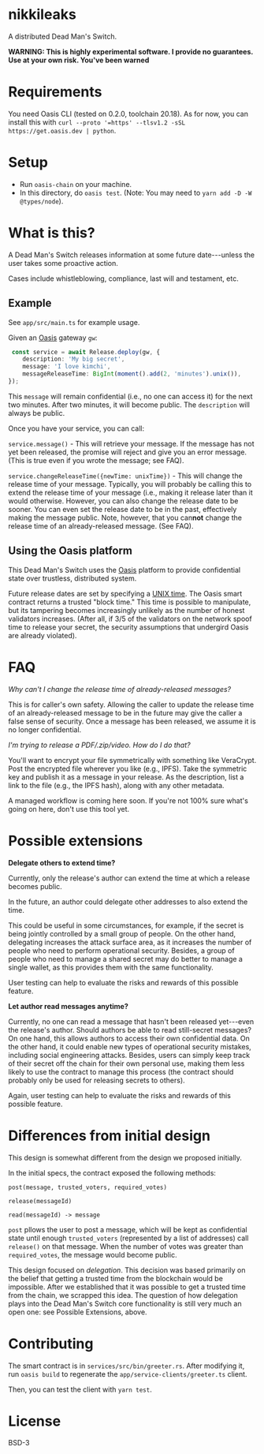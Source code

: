 # nikkileaks

A distributed Dead Man's Switch.


**WARNING: This is highly experimental software. I provide no guarantees. Use at your own risk. You've been warned**

# Requirements

You need Oasis CLI (tested on 0.2.0, toolchain 20.18). As for now, you can
install this with `curl --proto '=https' --tlsv1.2 -sSL https://get.oasis.dev |
python`.

# Setup

- Run `oasis-chain` on your machine.
- In this directory, do `oasis test`. (Note: You may need to `yarn add -D -W @types/node`).

# What is this?

A Dead Man's Switch releases information at some future date---unless the user takes some proactive action.

Cases include whistleblowing, compliance, last will and testament, etc.

## Example ##

See `app/src/main.ts` for example usage.

Given an [Oasis](https://www.oasislabs.com/) gateway `gw`:

```ts
 const service = await Release.deploy(gw, {
    description: 'My big secret',
    message: 'I love kimchi',
    messageReleaseTime: BigInt(moment().add(2, 'minutes').unix()),
});
```

This `message` will remain confidential (i.e., no one can access it) for the next two minutes. After
two minutes, it will become public. The `description` will always be public.

Once you have your service, you can call:

`service.message()` - This will retrieve your message. If the message has not yet been released, the promise will reject and give you an error message. (This is true even if you wrote the message; see FAQ).

`service.changeReleaseTime({newTime: unixTime})` - This will change the release
time of your message. Typically, you will probably be calling this to extend the
release time of your message (i.e., making it release later than it would
otherwise. However, you can also change the release date to be sooner. You can
even set the release date to be in the past, effectively making the message
public. Note, however, that you can**not** change the release time of an
already-released message. (See FAQ).

## Using the Oasis platform ##

This Dead Man's Switch uses the [Oasis](https://www.oasislabs.com/) platform to
provide confidential state over trustless, distributed system.

Future release dates are set by specifying a [UNIX
time](https://en.wikipedia.org/wiki/Unix_time). The Oasis smart contract returns
a trusted "block time." This time is possible to manipulate, but its tampering
becomes increasingly unlikely as the number of honest validators increases.
(After all, if 3/5 of the validators on the network spoof time to release your
secret, the security assumptions that undergird Oasis are already violated).

# FAQ

*Why can't I change the release time of already-released messages?*

This is for caller's own safety. Allowing the caller to update the release time
of an already-released message to be in the future may give the caller a false
sense of security. Once a message has been released, we assume it is no longer
confidential.

*I'm trying to release a PDF/.zip/video. How do I do that?*

You'll want to encrypt your file symmetrically with something like VeraCrypt.
Post the encrypted file wherever you like (e.g., IPFS). Take the symmetric key
and publish it as a message in your release. As the description, list a link to
the file (e.g., the IPFS hash), along with any other metadata.

A managed workflow is coming here soon. If you're not 100% sure what's going on
here, don't use this tool yet.

# Possible extensions

**Delegate others to extend time?**

Currently, only the release's author can extend the time at which a release becomes public.

In the future, an author could delegate other addresses to also extend the time.

This could be useful in some circumstances, for example, if the secret is being
jointly controlled by a small group of people. On the other hand, delegating
increases the attack surface area, as it increases the number of people who need
to perform operational security. Besides, a group of people who need to manage a
shared secret may do better to manage a single wallet, as this provides them
with the same functionality.

User testing can help to evaluate the risks and rewards of this possible feature.

**Let author read messages anytime?**

Currently, no one can read a message that hasn't been released yet---even the
release's author. Should authors be able to read still-secret messages? On one
hand, this allows authors to access their own confidential data. On the other
hand, it could enable new types of operational security mistakes, including
social engineering attacks. Besides, users can simply keep track of their secret
off the chain for their own personal use, making them less likely to use the
contract to manage this process (the contract should probably only be used for
releasing secrets to others).

Again, user testing can help to evaluate the risks and rewards of this possible feature.

# Differences from initial design

This design is somewhat different from the design we proposed initially.

In the initial specs, the contract exposed the following methods:

```
post(message, trusted_voters, required_votes)

release(messageId)

read(messageId) -> message
```

`post` pllows the user to post a message, which will be kept as confidential
state until enough `trusted_voters` (represented by a list of addresses) call
`release()` on that message. When the number of votes was greater than
`required_votes`, the message would become public.

This design focused on *delegation*. This decision was based primarily on the
belief that getting a trusted time from the blockchain would be impossible.
After we established that it was possible to get a trusted time from the chain,
we scrapped this idea. The question of how delegation plays into the Dead Man's
Switch core functionality is still very much an open one: see Possible Extensions, above.

# Contributing
The smart contract is in `services/src/bin/greeter.rs`.
After modifying it, run `oasis build` to regenerate the `app/service-clients/greeter.ts` client.

Then, you can test the client with `yarn test`.
# License

BSD-3
